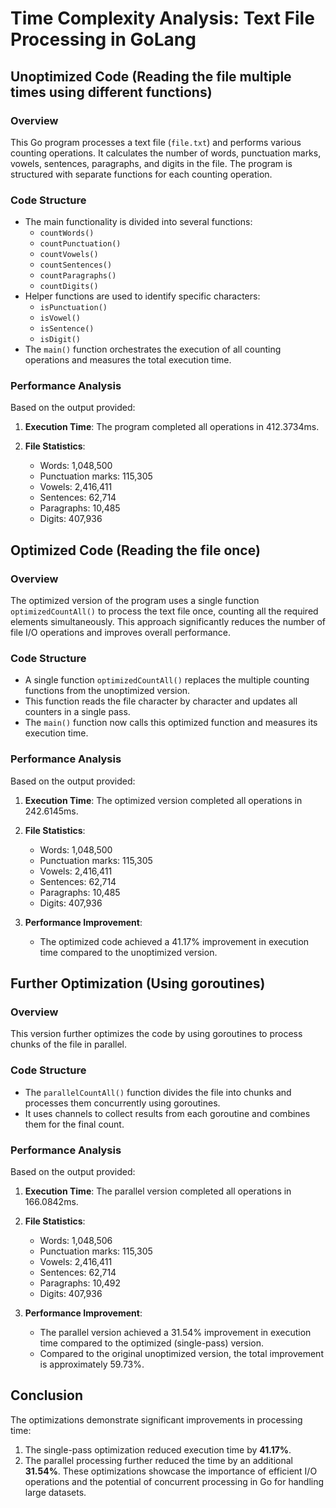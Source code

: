 # Time Complexity Analysis: Text File Processing in GoLang

## Unoptimized Code (Reading the file multiple times using different functions)

### Overview
This Go program processes a text file (`file.txt`) and performs various counting operations. It calculates the number of words, punctuation marks, vowels, sentences, paragraphs, and digits in the file. The program is structured with separate functions for each counting operation.

### Code Structure
- The main functionality is divided into several functions:
  - `countWords()`
  - `countPunctuation()`
  - `countVowels()`
  - `countSentences()`
  - `countParagraphs()`
  - `countDigits()`
- Helper functions are used to identify specific characters:
  - `isPunctuation()`
  - `isVowel()`
  - `isSentence()`
  - `isDigit()`
- The `main()` function orchestrates the execution of all counting operations and measures the total execution time.

### Performance Analysis
Based on the output provided:

1. **Execution Time**: The program completed all operations in 412.3734ms.

2. **File Statistics**:
   - Words: 1,048,500
   - Punctuation marks: 115,305
   - Vowels: 2,416,411
   - Sentences: 62,714
   - Paragraphs: 10,485
   - Digits: 407,936

## Optimized Code (Reading the file once)

### Overview
The optimized version of the program uses a single function `optimizedCountAll()` to process the text file once, counting all the required elements simultaneously. This approach significantly reduces the number of file I/O operations and improves overall performance.

### Code Structure
- A single function `optimizedCountAll()` replaces the multiple counting functions from the unoptimized version.
- This function reads the file character by character and updates all counters in a single pass.
- The `main()` function now calls this optimized function and measures its execution time.

### Performance Analysis
Based on the output provided:

1. **Execution Time**: The optimized version completed all operations in 242.6145ms.

2. **File Statistics**:
   - Words: 1,048,500
   - Punctuation marks: 115,305
   - Vowels: 2,416,411
   - Sentences: 62,714
   - Paragraphs: 10,485
   - Digits: 407,936

3. **Performance Improvement**:
   - The optimized code achieved a 41.17% improvement in execution time compared to the unoptimized version.

## Further Optimization (Using goroutines)

### Overview
This version further optimizes the code by using goroutines to process chunks of the file in parallel.

### Code Structure
- The `parallelCountAll()` function divides the file into chunks and processes them concurrently using goroutines.
- It uses channels to collect results from each goroutine and combines them for the final count.

### Performance Analysis
Based on the output provided:

1. **Execution Time**: The parallel version completed all operations in 166.0842ms.

2. **File Statistics**:
   - Words: 1,048,506
   - Punctuation marks: 115,305
   - Vowels: 2,416,411
   - Sentences: 62,714
   - Paragraphs: 10,492
   - Digits: 407,936

3. **Performance Improvement**:
   - The parallel version achieved a 31.54% improvement in execution time compared to the optimized (single-pass) version.
   - Compared to the original unoptimized version, the total improvement is approximately 59.73%.


## Conclusion
The optimizations demonstrate significant improvements in processing time:
1. The single-pass optimization reduced execution time by **41.17%**.
2. The parallel processing further reduced the time by an additional **31.54%**.
These optimizations showcase the importance of efficient I/O operations and the potential of concurrent processing in Go for handling large datasets.

